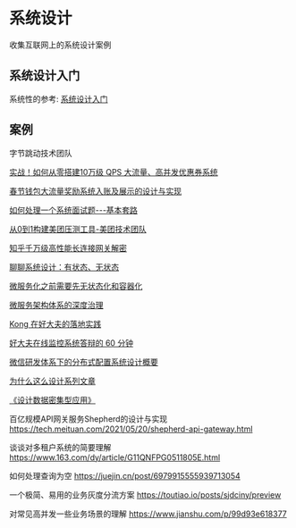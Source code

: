 # 系统设计

收集互联网上的系统设计案例

## 系统设计入门

系统性的参考: [系统设计入门](https://github.com/donnemartin/system-design-primer/blob/master/README-zh-Hans.md)

## 案例

字节跳动技术团队

[实战！如何从零搭建10万级 QPS 大流量、高并发优惠券系统](https://mp.weixin.qq.com/s/iZ9BX6cCCp_TB-SC3knuew)

[春节钱包大流量奖励系统入账及展示的设计与实现](https://mp.weixin.qq.com/s/cT9b2GDsUinVNoA6gyqs_g)

[如何处理一个系统面试题---基本套路](https://www.cnblogs.com/shawshawwan/p/10186072.html)

[从0到1构建美团压测工具-美团技术团队](https://tech.meituan.com/2016/01/08/loading-test.html)

[知乎千万级高性能长连接网关解密](https://www.infoq.cn/article/uxru4hr_mlmx3q84mb9m)


[聊聊系统设计：有状态、无状态](https://blog.csdn.net/zhoumingp/article/details/50457203?utm_medium=distribute.pc_relevant_t0.none-task-blog-2%7Edefault%7EBlogCommendFromMachineLearnPai2%7Edefault-1.control&depth_1-utm_source=distribute.pc_relevant_t0.none-task-blog-2%7Edefault%7EBlogCommendFromMachineLearnPai2%7Edefault-1.control)

[微服务化之前需要先无状态化和容器化](https://blog.csdn.net/M2l0ZgSsVc7r69eFdTj/article/details/79546121?utm_medium=distribute.pc_relevant.none-task-blog-2%7Edefault%7EBlogCommendFromMachineLearnPai2%7Edefault-10.control&depth_1-utm_source=distribute.pc_relevant.none-task-blog-2%7Edefault%7EBlogCommendFromMachineLearnPai2%7Edefault-10.control)

[微服务架构体系的深度治理](https://www.infoq.cn/article/q65dDiRTdSbF*E6Ki2P4)

[Kong 在好大夫的落地实践](https://www.infoq.cn/article/i7ypjly3fquydleoehcp)

[好大夫在线监控系统答辩的 60 分钟](https://www.infoq.cn/article/Fx7TFXtyYGOxUJBONJkA)

[微信研发体系下的分布式配置系统设计概要](https://cloud.tencent.com/developer/article/1721199)

[为什么这么设计系列文章](https://draveness.me/whys-the-design/)

[《设计数据密集型应用》](https://vonng.gitbooks.io/ddia-cn/content/)

百亿规模API网关服务Shepherd的设计与实现
	https://tech.meituan.com/2021/05/20/shepherd-api-gateway.html

谈谈对多租户系统的简要理解
	https://www.163.com/dy/article/G11QNFPG0511805E.html

如何处理查询为空
	https://juejin.cn/post/6979915555939713054

一个极简、易用的业务灰度分流方案
	https://toutiao.io/posts/sjdciny/preview

对常见高并发一些业务场景的理解
	https://www.jianshu.com/p/99d93e618377


